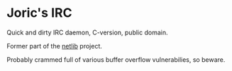 Joric's IRC
===========

Quick and dirty IRC daemon, C-version, public domain.

Former part of the [netlib](https://github.com/joric/netlib) project.

Probably crammed full of various buffer overflow vulnerabilies, so beware.

